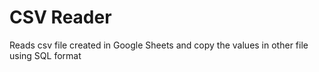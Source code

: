 # CSV Reader

Reads csv file created in Google Sheets and copy the values in other file using SQL format